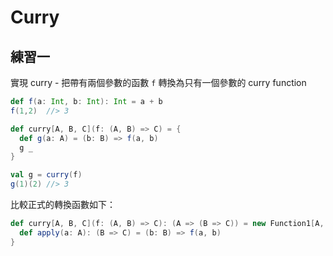 # Curry

## 練習一
實現 curry - 把帶有兩個參數的函數 `f` 轉換為只有一個參數的 curry function

```scala
def f(a: Int, b: Int): Int = a + b
f(1,2)  //> 3

def curry[A, B, C](f: (A, B) => C) = {
  def g(a: A) = (b: B) => f(a, b)
  g _
}

val g = curry(f)
g(1)(2) //> 3
```

比較正式的轉換函數如下：
```scala
def curry[A, B, C](f: (A, B) => C): (A => (B => C)) = new Function1[A, (B => C)] {
  def apply(a: A): (B => C) = (b: B) => f(a, b)
}
```

